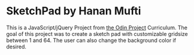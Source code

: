 # SketchPad by Hanan Mufti

This is a JavaScript/jQuery Project from [the Odin Project](https://www.theodinproject.com) Curriculum.
The goal of this project was to create a sketch pad with customizable gridsize between 1 and 64. The user can also change the background color if desired.
 
 